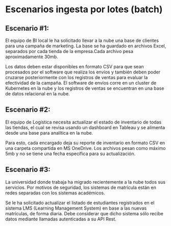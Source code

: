 Escenarios ingesta por lotes (batch)
====================================

## Escenario #1:

El equipo de BI local le ha solicitado llevar a la nube una base de clientes para una campaña de marketing. La base se ha guardado en archivos Excel, separados por cada tienda de la empresa.Cada archivo pesa aproximadamente 30mb.

Los datos deben estar disponibles en formato CSV para que sean procesados por el software que realiza los envíos y también deben poder cruzarse posteriormente con los registros de ventas para evaluar la efectividad de la campaña. El software de envíos corre en un cluster de Kubernetes en la nube y los registros de ventas se encuentran en una base de datos relacional en la nube.


## Escenario #2:

El equipo de Logística necesita actualizar el estado de inventario de todas las tiendas, el cual se revisa usando un dashboard en Tableau y se alimenta desde una base para analítica en la nube. 

Para esto, cada encargado deja su reporte de inventario en formato CSV en una carpeta compartida en MS OneDrive. Los archivos pesan como máximo 5mb y no se tiene una fecha específica para su actualización.


## Escenario #3:

La universidad donde trabaja ha migrado recientemente a la nube todos sus servicios. Por motivos de seguridad, los sistemas de matrícula están en redes separadas con los sistemas académicos.

Se le ha solicitado actualizar el listado de estudiantes registrados en el sistema LMS (Learning Management System) en base a las nuevas matrículas, de forma diaria. Debe considerar que dicho sistema sólo recibe datos mediante llamadas autenticadas a su API Rest.
